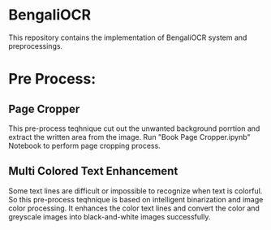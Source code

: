 # BengaliOCR 
This repository contains the implementation of BengaliOCR system and preprocessings.

# Pre Process:
  ## Page Cropper
  This pre-process teqhnique cut out the unwanted background porrtion and extract the written area from the image.
  Run "Book Page Cropper.ipynb" Notebook to perform page cropping process.
  
  ## Multi Colored Text Enhancement
  Some text lines are difficult or impossible to recognize when text is colorful. 
  So this pre-process teqhnique is based on intelligent binarization and image color processing.
  It enhances the color text lines and convert the color and greyscale images into black-and-white images successfully. 
  
